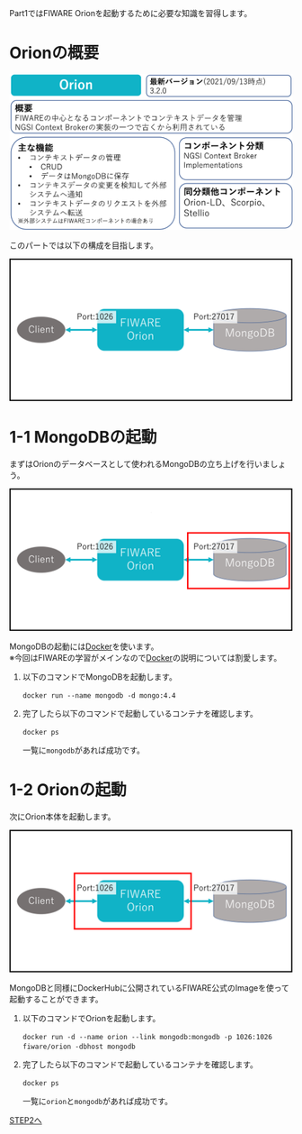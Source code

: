Part1ではFIWARE Orionを起動するために必要な知識を習得します。

# Orionの概要

![Orion概要](./assets/1-4.png)

このパートでは以下の構成を目指します。

![全体構成図](./assets/1-1.png)

# 1-1 MongoDBの起動

まずはOrionのデータベースとして使われるMongoDBの立ち上げを行いましょう。

![MongoDB](./assets/1-2.png)

MongoDBの起動には[Docker](https://www.docker.com/)を使います。  
※今回はFIWAREの学習がメインなので[Docker](https://www.docker.com/)の説明については割愛します。

1. 以下のコマンドでMongoDBを起動します。

   `docker run --name mongodb -d mongo:4.4`

2. 完了したら以下のコマンドで起動しているコンテナを確認します。

   `docker ps`

   一覧に`mongodb`があれば成功です。

# 1-2 Orionの起動

次にOrion本体を起動します。

![Orion](./assets/1-3.png)

MongoDBと同様にDockerHubに公開されているFIWARE公式のImageを使って起動することができます。

1. 以下のコマンドでOrionを起動します。

   `docker run -d --name orion --link mongodb:mongodb -p 1026:1026 fiware/orion -dbhost mongodb`

2. 完了したら以下のコマンドで起動しているコンテナを確認します。

   `docker ps`

   一覧に`orion`と`mongodb`があれば成功です。

[STEP2へ](step2.md)